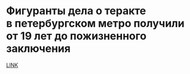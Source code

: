 # Фигуранты дела о теракте в петербургском метро получили от 19 лет до пожизненного заключения



[LINK](https://varlamov.ru/3705541.html)